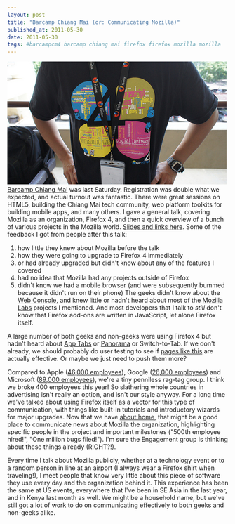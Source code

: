 ```yaml
---
layout: post
title: "Barcamp Chiang Mai (or: Communicating Mozilla)"
published_at: 2011-05-30
date: 2011-05-30
tags: #barcampcm4 barcamp chiang mai firefox firefox mozilla mozilla
---
```


[![](5750417232_5490f367b9.jpg "Barcamp Chiang Mai")Barcamp Chiang Mai](http://j.mp/lBy6jz) was last Saturday. Registration was double what we expected, and actual turnout was fantastic. There were great sessions on HTML5, building the Chiang Mai tech community, web platform toolkits for building mobile apps, and many others. I gave a general talk, covering Mozilla as an organization, Firefox 4, and then a quick overview of a bunch of various projects in the Mozilla world. [Slides and links here](http://j.mp/kptswB). Some of the feedback I got from people after this talk:

1.  how little they knew about Mozilla before the talk
2.  how they were going to upgrade to Firefox 4 immediately
3.  or had already upgraded but didn't know about any of the features I covered
4.  had no idea that Mozilla had any projects outside of Firefox
5.  didn't know we had a mobile browser (and were subsequently bummed because it didn't run on their phone)
The geeks didn't know about the [Web Console](http://j.mp/mKASVM), and knew little or hadn't heard about most of the [Mozilla Labs](http://j.mp/mihcyv) projects I mentioned. And most developers that I talk to *still* don't know that Firefox add-ons are written in JavaScript, let alone Firefox itself.

A large number of both geeks and non-geeks were using Firefox 4 but hadn't heard about [App Tabs](http://j.mp/ke2qhf) or [Panorama](http://j.mp/l1hqdm) or Switch-to-Tab. If we don't already, we should probably do user testing to see if [pages like this](http://j.mp/mOH6uu) are actually effective. Or maybe we just need to push them more?

Compared to Apple ([46,000 employees](http://investing.businessweek.com/research/stocks/snapshot/snapshot.asp?ticker=AAPL:US)), Google ([26,000 employees](http://en.wikipedia.org/wiki/Google)) and Microsoft ([89,000 employees](http://en.wikipedia.org/wiki/Microsoft)), we're a tiny penniless rag-tag group. I think we broke 400 employees this year! So slathering whole countries in advertising isn't really an option, and isn't our style anyway. For a long time we've talked about using Firefox itself as a vector for this type of communication, with things like built-in tutorials and introductory wizards for major upgrades. Now that we have [about:home](home), that might be a good place to communicate news about Mozilla the organization, highlighting specific people in the project and important milestones ("500th employee hired!", "One million bugs filed!"). I'm sure the Engagement group is thinking about these things already (RIGHT?!).

Every time I talk about Mozilla publicly, whether at a technology event or to a random person in line at an airport (I always wear a Firefox shirt when traveling!), I meet people that know very little about this piece of software they use every day and the organization behind it. This experience has been the same at US events, everywhere that I've been in SE Asia in the last year, and in Kenya last month as well. We might be a household name, but we've still got a lot of work to do on communicating effectively to both geeks and non-geeks alike.